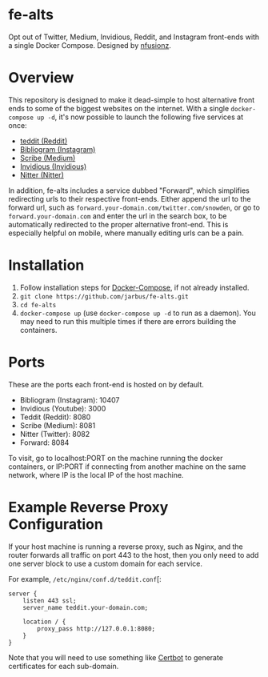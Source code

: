 # fe-alts
Opt out of Twitter, Medium, Invidious, Reddit, and Instagram front-ends with a single Docker Compose. Designed by [nfusionz](github.com/nfusionz).

# Overview

This repository is designed to make it dead-simple to host alternative front ends to some of the biggest websites on the internet. With a single `docker-compose up -d`, it's now possible to launch the following five services at once:

 - [teddit (Reddit)](https://codeberg.org/teddit/teddit)
 - [Bibliogram (Instagram)](https://sr.ht/~cadence/bibliogram/)
 - [Scribe (Medium)](https://sr.ht/~edwardloveall/Scribe/)
 - [Invidious (Invidious)](https://github.com/iv-org/invidious)
 - [Nitter (Nitter)](https://github.com/zedeus/nitter)

In addition, fe-alts includes a service dubbed "Forward", which simplifies redirecting urls to their respective front-ends. Either append the url to the forward url, such as `forward.your-domain.com/twitter.com/snowden`, or go to `forward.your-domain.com` and enter the url in the search box, to be automatically redirected to the proper alternative front-end. This is especially helpful on mobile, where manually editing urls can be a pain.

# Installation

1. Follow installation steps for [Docker-Compose](https://docs.docker.com/compose/install/), if not already installed.
2. `git clone https://github.com/jarbus/fe-alts.git`
3. `cd fe-alts`
4. `docker-compose up` (use `docker-compose up -d` to run as a daemon). You may need to run this multiple times if there are errors building the containers.

# Ports

These are the ports each front-end is hosted on by default.

- Bibliogram (Instagram): 10407
- Invidious (Youtube): 3000
- Teddit (Reddit): 8080
- Scribe (Medium): 8081
- Nitter (Twitter): 8082
- Forward: 8084

To visit, go to localhost:PORT on the machine running the docker containers, or IP:PORT if connecting from another machine on the same network, where IP is the local IP of the host machine.

# Example Reverse Proxy Configuration

If your host machine is running a reverse proxy, such as Nginx, and the router forwards all traffic on port 443 to the host, then you only need to add one server block to use a custom domain for each service.

For example, `/etc/nginx/conf.d/teddit.conf`[:

```
server {
    listen 443 ssl;
    server_name teddit.your-domain.com;

    location / {
        proxy_pass http://127.0.0.1:8080;
    }
}
```
Note that you will need to use something like [Certbot](https://certbot.eff.org/) to generate certificates for each sub-domain.
